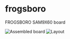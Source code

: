 # frogsboro
FROGSBORO SAM9X60 board

![Assembled board](https://iank.org/static/ff2f006408310ffcdee8d97c2bc824bc/aaf0c/frogsboro_top_complete.jpg)
![Layout](https://iank.org/static/06e45306259ee67f7397e44813850c44/21b4d/frogsboro_layout.png)
